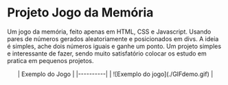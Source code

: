 # Projeto Jogo da Memória
Um jogo da memória, feito apenas em HTML, CSS e Javascript. 
Usando pares de números gerados aleatoriamente e posicionados em divs.
A ideia é simples, ache dois números iguais e ganhe um ponto.
Um projeto simples e interessante de fazer, sendo muito satisfatório colocar os estudo em pratica em pequenos projetos.

<center>| Exemplo do Jogo |
|----------|
| ![Exemplo do jogo](./GIFdemo.gif) |</center>
